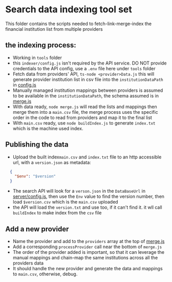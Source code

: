 # Search data indexing tool set

This folder contains the scripts needed to fetch-link-merge-index the financial institution list from multiple providers

## the indexing process:
- Working in `tools` folder
- this `indexer/config.js` isn't required by the API service. DO NOT provide credentials to the API config, use a `.env` file here under `tools` folder
- Fetch data from providers' API, `ts-node <provider>Data.js`
  this will generate provider institution list in csv file into the `institutionDataPath` in [config.js](./config.js)
- Manually managed institution mappings between providers is assumed to be available in the `institutionDataPath`, the schema assumed is in [merge.js](./tools/merge.js)
- With data ready, `node merge.js` will read the lists and mappings then merge them into a `main.csv` file, 
  the merge process uses the specific order in the code to read from providers and map it to the final list 
- With `main.csv` ready, use `node buildIndex.js` to generate `index.txt` which is the machine used index.

## Publishing the data
- Upload the built index`main.csv` and `index.txt` file to an http accessible url, with a `version.json` as metadata:
```json
  {
    "$env": "$version"
  }
```
- The search API will look for a `verson.json` in the `DataBaseUrl` in [server/config.js](../server/config.js), then use the `Env` value to find the version number, then load `$version.csv` which is the `main.csv` uploaded
- the API will load the `version.txt` and use too, if it can't find it. it wll call `buildIndex` to make index from the `csv` file

## Add a new provider
- Name the provider and add to the `providers` array at the top of [merge.js](./tools/merge.js)
- Add a corresponding `processProvider` call near the bottom of `merge.js`
- The order of the provider added is important, so that it can leverage the manual mappings and chain-map the same institutions across all the providers data
- It should handle the new provider and generate the data and mappings to `main.csv`, otherwise, debug.


